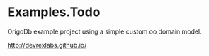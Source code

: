 Examples.Todo
=====================

OrigoDb example project using a simple custom oo domain model.


http://devrexlabs.github.io/
